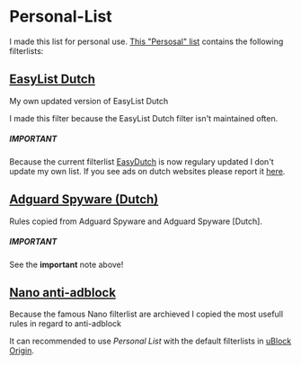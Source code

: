 # Personal-List
I made this list for personal use. 
[This "Persosal" list](https://github.com/JohnyP36/Personal-List/blob/main/Personal%20List.txt) contains the following filterlists:

## [EasyList Dutch](https://github.com/JohnyP36/Personal-List/tree/main/easylistdutch)
My own updated version of EasyList Dutch

I made this filter because the EasyList Dutch filter isn't maintained often.

##### IMPORTANT
Because the current filterlist [EasyDutch](https://github.com/BPower0036/AdBlockFilters/blob/main/easydutch) is now regulary updated I don't update my own list. 
If you see ads on dutch websites please report it [here](https://github.com/BPower0036/AdBlockFilters/issues).

## [Adguard Spyware (Dutch)](https://github.com/JohnyP36/Personal-List/blob/main/Adguard%20Spyware%20%5BDutch%5D.txt)
Rules copied from Adguard Spyware and Adguard Spyware [Dutch]. 
##### IMPORTANT
See the **important** note above!

## [Nano anti-adblock](https://github.com/JohnyP36/Personal-List/blob/main/Nano%20anti-Adblock.txt)
Because the famous Nano filterlist are archieved I copied the most usefull rules in regard to anti-adblock




It can recommended to use _Personal List_ with the default filterlists in [uBlock Origin](https://github.com/uBlockOrigin/uAssets).
